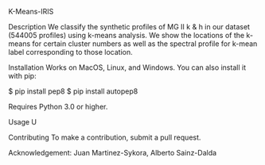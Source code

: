 K-Means-IRIS

Description
We classify the synthetic profiles of MG II k & h in our dataset (544005 profiles) using k-means analysis. We show the locations of the k-means for certain cluster numbers as well as the spectral profile for k-mean label corresponding to those location.

Installation
Works on MacOS, Linux, and Windows. You can also install it with pip:

$ pip install pep8
$ pip install autopep8

Requires Python 3.0 or higher.

Usage
U

Contributing
To make a contribution, submit a pull request.

Acknowledgement: Juan Martinez-Sykora, Alberto Sainz-Dalda
